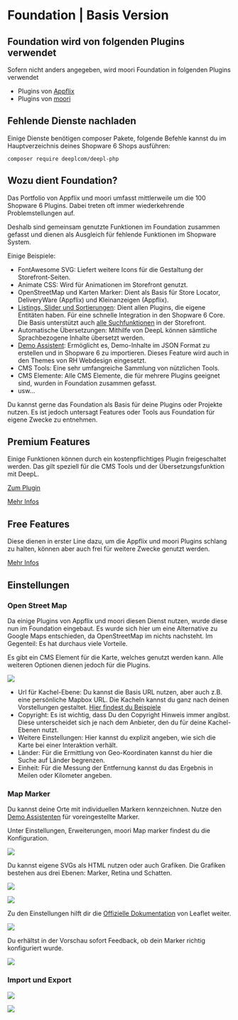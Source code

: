 # Foundation | Basis Version

## Foundation wird von folgenden Plugins verwendet

Sofern nicht anders angegeben, wird moori Foundation in folgenden Plugins verwendet

- Plugins von [Appflix](https://store.shopware.com/appflix-ug.html)
- Plugins von [moori](https://store.shopware.com/moori.html)

## Fehlende Dienste nachladen

Einige Dienste benötigen composer Pakete, folgende Befehle kannst du im Hauptverzeichnis deines Shopware 6 Shops ausführen:

```text
composer require deeplcom/deepl-php
```

## Wozu dient Foundation?

Das Portfolio von Appflix und moori umfasst mittlerweile um die 100 Shopware 6 Plugins. Dabei treten oft immer wiederkehrende Problemstellungen auf.

Deshalb sind gemeinsam genutzte Funktionen im Foundation zusammen gefasst und dienen als Ausgleich für fehlende Funktionen im Shopware System.

Einige Beispiele:

- FontAwesome SVG: Liefert weitere Icons für die Gestaltung der Storefront-Seiten.
- Animate CSS: Wird für Animationen im Storefront genutzt.
- OpenStreetMap und Karten Marker: Dient als Basis für Store Locator, DeliveryWare (Appflix) und Kleinanzeigen (Appflix).
- [Listings, Slider und Sortierungen](listing.md): Dient allen Plugins, die eigene Entitäten haben. Für eine schnelle Integration in den Shopware 6 Core. Die Basis unterstützt auch [alle Suchfunktionen](advanced-search.md) in der Storefront.
- Automatische Übersetzungen: Mithilfe von DeepL können sämtliche Sprachbezogene Inhalte übersetzt werden.
- [Demo Assistent](demo-assistant.md): Ermöglicht es, Demo-Inhalte im JSON Format zu erstellen und in Shopware 6 zu importieren. Dieses Feature wird auch in den Themes von RH Webdesign eingesetzt.
- CMS Tools: Eine sehr umfangreiche Sammlung von nützlichen Tools.
- CMS Elemente: Alle CMS Elemente, die für mehrere Plugins geeignet sind, wurden in Foundation zusammen gefasst.
- usw...

Du kannst gerne das Foundation als Basis für deine Plugins oder Projekte nutzen. Es ist jedoch untersagt Features oder Tools aus Foundation für eigene Zwecke zu entnehmen.

## Premium Features

Einige Funktionen können durch ein kostenpflichtiges Plugin freigeschaltet werden. Das gilt speziell für die CMS Tools und der Übersetzungsfunktion mit DeepL.

[Zum Plugin](https://store.shopware.com/moorl87443379024/features-add-on-foundation.html)

[Mehr Infos](features-premium.md)

## Free Features

Diese dienen in erster Line dazu, um die Appflix und moori Plugins schlang zu halten, können aber auch frei für weitere Zwecke genutzt werden.

[Mehr Infos](features-free.md)

## Einstellungen

### Open Street Map

Da einige Plugins von Appflix und moori diesen Dienst nutzen, wurde diese nun im Foundation eingebaut. Es wurde sich hier um eine Alternative zu Google Maps entschieden, da OpenStreetMap im nichts nachsteht. Im Gegenteil: Es hat durchaus viele Vorteile.

Es gibt ein CMS Element für die Karte, welches genutzt werden kann. Alle weiteren Optionen dienen jedoch für die Plugins.

![](images/foundation-open-street-map-01.jpg)

- Url für Kachel-Ebene: Du kannst die Basis URL nutzen, aber auch z.B. eine persönliche Mapbox URL. Die Kacheln kannst du ganz nach deinen Vorstellungen gestaltet. [Hier findest du Beispiele](https://leaflet-extras.github.io/leaflet-providers/preview/)
- Copyright: Es ist wichtig, dass Du den Copyright Hinweis immer angibst. Diese unterscheidet sich je nach dem Anbieter, den du für deine Kachel-Ebenen nutzt.
- Weitere Einstellungen: Hier kannst du explizit angeben, wie sich die Karte bei einer Interaktion verhält.
- Länder: Für die Ermittlung von Geo-Koordinaten kannst du hier die Suche auf Länder begrenzen.
- Einheit: Für die Messung der Entfernung kannst du das Ergebnis in Meilen oder Kilometer angeben.

### Map Marker

Du kannst deine Orte mit individuellen Markern kennzeichnen. Nutze den [Demo Assistenten](demo-assistant.md) für voreingestellte Marker.

Unter Einstellungen, Erweiterungen, moori Map marker findest du die Konfiguration.

![](images/foundation-map-marker-01.jpg)

Du kannst eigene SVGs als HTML nutzen oder auch Grafiken. Die Grafiken bestehen aus drei Ebenen: Marker, Retina und Schatten.

![](images/foundation-map-marker-02.jpg)

![](images/foundation-map-marker-03.jpg)

Zu den Einstellungen hilft dir die [Offizielle Dokumentation](https://leafletjs.com/examples/custom-icons/) von Leaflet weiter.

![](images/foundation-map-marker-04.jpg)

Du erhältst in der Vorschau sofort Feedback, ob dein Marker richtig konfiguriert wurde.

![](images/foundation-map-marker-05.jpg)

### Import und Export

![](images/foundation-import-export-01.jpg)

![](images/foundation-import-export-02.jpg)
